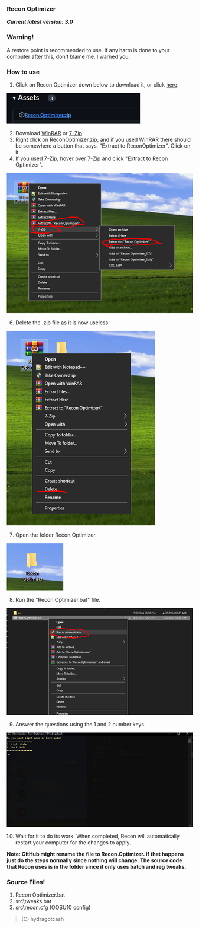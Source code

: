 ### Recon Optimizer

***Current latest version: __3.0__***

### Warning!

A restore point is recommended to use. If any harm is done to your computer after this, don't blame me. I warned you.

### How to use

1. Click on Recon Optimizer down below to download it, or click [here](https://github.com/hydragotcash/ReconTweaks/releases/download/v3.0-ReconTweaks/Recon.Optimizer.zip).

![image](https://github.com/hydragotcash/ReconMedia/blob/main/download.png?raw=true)

2. Download [WinRAR](https://www.win-rar.com/download.html?&L=0) or [7-Zip](https://www.7-zip.org/download.html).
4. Right click on ReconOptimizer.zip, and if you used WinRAR there should be somewhere a button that says, "Extract to ReconOptimizer\". Click on it.
5. If you used 7-Zip, hover over 7-Zip and click "Extract to Recon Optimizer\".


![image](https://github.com/hydragotcash/ReconMedia/blob/main/extract.png?raw=true)

6. Delete the .zip file as it is now useless.

![image](https://github.com/hydragotcash/ReconMedia/blob/main/delete.png?raw=true)

7. Open the folder Recon Optimizer.

![image](https://github.com/hydragotcash/ReconMedia/blob/main/folder.png?raw=true)

8. Run the "Recon Optimizer.bat" file.

![image](https://github.com/hydragotcash/ReconMedia/blob/main/run.png?raw=true)

9. Answer the questions using the 1 and 2 number keys.

![image](https://github.com/hydragotcash/ReconMedia/blob/main/questions.png?raw=true)

10. Wait for it to do its work. When completed, Recon will automatically restart your computer for the changes to apply.

**Note: GitHub might rename the file to Recon.Optimizer. If that happens just do the steps normally since nothing will change. The source code that Recon uses is in the folder since it only uses batch and reg tweaks.**

### Source Files!
1. Recon Optimizer.bat
2. src\tweaks.bat
3. src\recon.cfg (OOSU10 config)

> (C) hydragotcash

